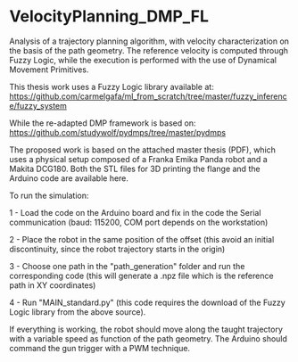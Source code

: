 # VelocityPlanning_DMP_FL
Analysis of a trajectory planning algorithm, with velocity characterization on the basis of the path geometry. The reference velocity is computed through Fuzzy Logic, while the execution is performed with the use of Dynamical Movement Primitives.

This thesis work uses a Fuzzy Logic library available at: https://github.com/carmelgafa/ml_from_scratch/tree/master/fuzzy_inference/fuzzy_system

While the re-adapted DMP framework is based on: https://github.com/studywolf/pydmps/tree/master/pydmps

The proposed work is based on the attached master thesis (PDF), which uses a physical setup composed of a Franka Emika Panda robot and a Makita DCG180. Both the STL files for 3D printing the flange and the Arduino code are available here. 

To run the simulation:
  
  1 - Load the code on the Arduino board and fix in the code the Serial communication (baud: 115200, COM port depends on the workstation)
  
  2 - Place the robot in the same position of the offset (this avoid an initial discontinuity, since the robot trajectory starts in the origin)

  3 - Choose one path in the "path_generation" folder and run the corresponding code (this will generate a .npz file which is the reference path in XY coordinates)
  
  4 - Run "MAIN_standard.py" (this code requires the download of the Fuzzy Logic library from the above source).
    
If everything is working, the robot should move along the taught trajectory with a variable speed as function of the path geometry. The Arduino should command the gun trigger with a PWM technique. 
